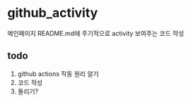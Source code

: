 # github_activity

메인페이지 README.md에 주기적으로 activity 보여주는 코드 작성



## todo

1. github actions 작동 원리 알기
2. 코드 작성
3. 돌리기?